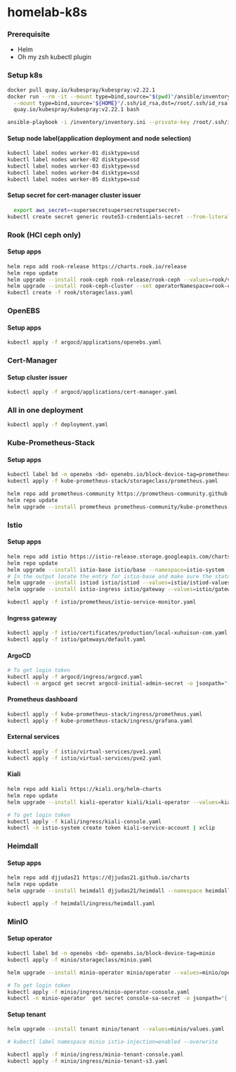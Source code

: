 # homelab-k8s

### Prerequisite
- Helm
- Oh my zsh kubectl plugin

### Setup k8s
```bash
docker pull quay.io/kubespray/kubespray:v2.22.1
docker run --rm -it --mount type=bind,source="$(pwd)"/ansible/inventory/myculster,dst=/inventory \
  --mount type=bind,source="${HOME}"/.ssh/id_rsa,dst=/root/.ssh/id_rsa \
  quay.io/kubespray/kubespray:v2.22.1 bash

ansible-playbook -i /inventory/inventory.ini --private-key /root/.ssh/id_rsa cluster.yml -u esun-local -b
```
#### Setup node label(application deployment and node selection)
```bash
kubectl label nodes worker-01 disktype=ssd
kubectl label nodes worker-02 disktype=ssd
kubectl label nodes worker-03 disktype=ssd
kubectl label nodes worker-04 disktype=ssd
kubectl label nodes worker-05 disktype=ssd
```
#### Setup secret for cert-manager cluster issuer
```bash
  export aws_secret=<supersecretsupersecretsupersecret>
kubectl create secret generic route53-credentials-secret --from-literal="secret-access-key=$aws_secret" --namespace cert-manager
```

### Rook (HCI ceph only)
#### Setup apps
```bash
helm repo add rook-release https://charts.rook.io/release
helm repo update
helm upgrade --install rook-ceph rook-release/rook-ceph --values=rook/values.yaml --namespace=rook-ceph --create-namespace
helm upgrade --install rook-ceph-cluster --set operatorNamespace=rook-ceph rook-release/rook-ceph-cluster --values=rook/values.yaml --namespace=rook-ceph --create-namespace
kubectl create -f rook/storageclass.yaml
```

### OpenEBS
#### Setup apps
```bash
kubectl apply -f argocd/applications/openebs.yaml
```
### Cert-Manager
#### Setup cluster issuer
```bash
kubectl apply -f argocd/applications/cert-manager.yaml
```

### All in one deployment
```bash
kubectl apply -f deployment.yaml
```

### Kube-Prometheus-Stack
#### Setup apps
```bash
kubectl label bd -n openebs <bd> openebs.io/block-device-tag=prometheus
kubectl apply -f kube-prometheus-stack/storageclass/prometheus.yaml

helm repo add prometheus-community https://prometheus-community.github.io/helm-charts
helm repo update
helm upgrade --install prometheus prometheus-community/kube-prometheus-stack --values=kube-prometheus-stack/values.yaml --namespace=monitoring --create-namespace
```

### Istio
#### Setup apps
```bash
helm repo add istio https://istio-release.storage.googleapis.com/charts
helm repo update
helm upgrade --install istio-base istio/base --namespace=istio-system --create-namespace
# In the output locate the entry for istio-base and make sure the status is set to deployed.
helm upgrade --install istiod istio/istiod --values=istio/istiod-values.yaml --namespace=istio-system --create-namespace --wait
helm upgrade --install istio-ingress istio/gateway --values=istio/gateway-values.yaml --namespace=istio-ingress --create-namespace --wait

kubectl apply -f istio/prometheus/istio-service-monitor.yaml
```
#### Ingress gateway
```bash
kubectl apply -f istio/certificates/production/local-xuhuisun-com.yaml
kubectl apply -f istio/gateways/default.yaml
```
#### ArgoCD
```bash
# To get login token
kubectl apply -f argocd/ingress/argocd.yaml
kubectl -n argocd get secret argocd-initial-admin-secret -o jsonpath="{.data.password}" | base64 -d | xclip
```
#### Prometheus dashboard
```bash
kubectl apply -f kube-prometheus-stack/ingress/prometheus.yaml
kubectl apply -f kube-prometheus-stack/ingress/grafana.yaml
```
#### External services
```bash
kubectl apply -f istio/virtual-services/pve1.yaml
kubectl apply -f istio/virtual-services/pve2.yaml
```
#### Kiali
```bash
helm repo add kiali https://kiali.org/helm-charts
helm repo update
helm upgrade --install kiali-operator kiali/kiali-operator --values=kiali/values.yaml --namespace kiali-operator --create-namespace

# To get login token
kubectl apply -f kiali/ingress/kiali-console.yaml
kubectl -n istio-system create token kiali-service-account | xclip
```

### Heimdall
#### Setup apps
```bash
helm repo add djjudas21 https://djjudas21.github.io/charts
helm repo update
helm upgrade --install heimdall djjudas21/heimdall --namespace heimdall --create-namespace

kubectl apply -f heimdall/ingress/heimdall.yaml
```


### MinIO
#### Setup operator
```bash
kubectl label bd -n openebs <bd> openebs.io/block-device-tag=minio
kubectl apply -f minio/storageclass/minio.yaml

helm upgrade --install minio-operator minio/operator --values=minio/operator-values.yaml --namespace minio-operator --create-namespace

# To get login token
kubectl apply -f minio/ingress/minio-operator-console.yaml
kubectl -n minio-operator  get secret console-sa-secret -o jsonpath="{.data.token}" | base64 --decode | xclip
```
#### Setup tenant
```bash
helm upgrade --install tenant minio/tenant --values=minio/values.yaml --namespace minio --create-namespace

# kubectl label namespace minio istio-injection=enabled --overwrite

kubectl apply -f minio/ingress/minio-tenant-console.yaml
kubectl apply -f minio/ingress/minio-tenant-s3.yaml
```
